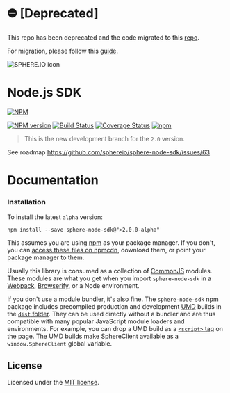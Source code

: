 # ⛔ [Deprecated]

This repo has been deprecated and the code migrated to this [repo](https://github.com/commercetools/nodejs).

For migration, please follow this [guide](https://commercetools.github.io/nodejs/sdk/upgrading-from-sphere-node-sdk.html).

![SPHERE.IO icon](https://admin.sphere.io/assets/images/sphere_logo_rgb_long.png)

# Node.js SDK

[![NPM](https://nodei.co/npm/sphere-node-sdk.png?downloads=true)](https://www.npmjs.org/package/sphere-node-sdk)

[![NPM version](https://img.shields.io/npm/v/sphere-node-sdk.svg?style=flat)](https://www.npmjs.com/package/sphere-node-sdk) [![Build Status](https://img.shields.io/travis/sphereio/sphere-node-sdk/rewrite-2.0.svg?style=flat)](https://travis-ci.org/sphereio/sphere-node-sdk) [![Coverage Status](https://coveralls.io/repos/sphereio/sphere-node-sdk/badge.svg?branch=rewrite-2.0&service=github)](https://coveralls.io/github/sphereio/sphere-node-sdk?branch=rewrite-2.0) [![npm](https://img.shields.io/npm/l/express.svg)](https://raw.githubusercontent.com/sphereio/sphere-node-sdk/master/LICENSE-MIT)

> This is the new development branch for the `2.0` version.

See roadmap https://github.com/sphereio/sphere-node-sdk/issues/63

# Documentation

### Installation

To install the latest `alpha` version:

```
npm install --save sphere-node-sdk@">2.0.0-alpha"
```

This assumes you are using [npm](https://www.npmjs.com/) as your package manager.
If you don't, you can [access these files on npmcdn](https://npmcdn.com/sphere-node-sdk/), download them, or point your package manager to them.

Usually this library is consumed as a collection of [CommonJS](http://webpack.github.io/docs/commonjs.html) modules. These modules are what you get when you import `sphere-node-sdk` in a [Webpack](http://webpack.github.io), [Browserify](http://browserify.org/), or a Node environment.

If you don't use a module bundler, it's also fine. The `sphere-node-sdk` npm package includes precompiled production and development [UMD](https://github.com/umdjs/umd) builds in the [`dist` folder](https://npmcdn.com/sphere-node-sdk/dist/). They can be used directly without a bundler and are thus compatible with many popular JavaScript module loaders and environments. For example, you can drop a UMD build as a [`<script>` tag](https://npmcdn.com/sphere-node-sdk/dist/sphere-node-sdk.js) on the page. The UMD builds make SphereClient available as a `window.SphereClient` global variable.


## License

Licensed under the [MIT license](LICENSE-MIT).
